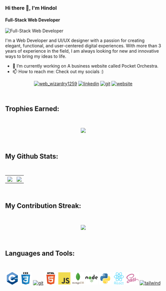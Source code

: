 ### Hi there 👋, I'm Hindol

#### Full-Stack Web Developer

![Full-Stack Web Developer](https://media.licdn.com/dms/image/D4D16AQGYIGgBQcMmrw/profile-displaybackgroundimage-shrink_350_1400/0/1688367266712?e=1724284800&v=beta&t=j-lkDSbPgvr3Sw2aYdUshBAksHrkZOaputbiK9elsWQ)

I'm a Web Developer and UI/UX designer with a passion for creating elegant, functional, and user-centered digital experiences. With more than 3 years of experience in the field, I am always looking for new and innovative ways to bring my ideas to life.

- 🔭 I’m currently working on A business website called Pocket Orchestra.
- 📫 How to reach me: Check out my socials :)

<p align="center">
<a href="https://instagram.com/web_wizardry1259" target="blank"><img align="center" src="https://raw.githubusercontent.com/rahuldkjain/github-profile-readme-generator/master/src/images/icons/Social/instagram.svg" alt="web_wizardry1259" height="30" width="40" /></a>
<a href="https://www.linkedin.com/in/hindol-banerjee-93701124b/" target="blank"><img align="center" src="https://raw.githubusercontent.com/rahuldkjain/github-profile-readme-generator/master/src/images/icons/Social/linked-in-alt.svg" alt="linkedin" height="30" width="40" /></a>
<a href="https://github.com/Hindol19" target="blank"><img align="center" src="https://raw.githubusercontent.com/rahuldkjain/github-profile-readme-generator/master/src/images/icons/Social/github.svg" alt="git" height="30" width="40" /></a>
<a href="https://hindol-banerjee-official.vercel.app/" target="blank"><img align="center" src="https://www.svgrepo.com/show/258023/earth-grid-earth-globe.svg" alt="website" height="30" width="40" /></a>

</p>

<!-- [<img src='https://cdn.iconscout.com/icon/free/png-512/free-github-159-721954.png?f=webp&w=256' alt='github' height='40'>](https://github.com/Hindol19) [<img src='https://raw.githubusercontent.com/rahuldkjain/github-profile-readme-generator/master/src/images/icons/Social/linked-in-alt.svg' alt='linkedin' height='40'>](https://www.linkedin.com/in/hindol-banerjee-93701124b/) [<img src='https://cdn.iconscout.com/icon/free/png-512/free-web-earth-online-market-planet-search-secure-1-9563.png?f=webp&w=256' alt='website' height='40'>](https://hindol-banerjee-official.vercel.app/) -->

<br/>
<h2>Trophies Earned:</h2>
<br/>

<p align=center> 
  <a href="https://github.com/ryo-ma/github-profile-trophy">
    <img width=900 src="https://github-profile-trophy.vercel.app/?username=Hindol19&column=8&no-frame=true&theme=nord"/>
  </a>
</p>

<br/>
<h2>My Github Stats:</h2> 
<br/>

<table>
    <tr>
        <td rowspan=2>
            <img width=500 src="https://github-readme-stats.vercel.app/api/top-langs/?username=Hindol19&theme=prussian" align="center"/></td>
    </tr>
    <tr>
        <td><img width=500 src="https://github-readme-stats.vercel.app/api?username=Hindol19&count_private=true&theme=prussian&show_icons=true" align="center"/></td>
    </tr>
</table>

<br/>
<h2>My Contribution Streak:</h2> 
<br/>

<p align="center">
  <a href="#">
    <img src="https://github-readme-streak-stats.herokuapp.com?user=Hindol19&theme=prussian"/>
  </a>
</p>

<br/>
<h2 align="left">Languages and Tools:</h3>
<br/>
<p align="center"> 
<a href="https://www.w3schools.com/cpp/" target="_blank" rel="noreferrer"><img src="https://raw.githubusercontent.com/devicons/devicon/master/icons/cplusplus/cplusplus-original.svg" alt="cplusplus" width="40" height="40"/></a> 
<a href="https://www.w3schools.com/css/" target="_blank" rel="noreferrer"><img src="https://raw.githubusercontent.com/devicons/devicon/master/icons/css3/css3-original-wordmark.svg" alt="css3" width="40" height="40"/></a> 
<a href="https://git-scm.com/" target="_blank" rel="noreferrer"><img src="https://www.vectorlogo.zone/logos/git-scm/git-scm-icon.svg" alt="git" width="40" height="40"/></a> 
<a href="https://www.w3.org/html/" target="_blank" rel="noreferrer"><img src="https://raw.githubusercontent.com/devicons/devicon/master/icons/html5/html5-original-wordmark.svg" alt="html5" width="40" height="40"/></a> 
<a href="https://developer.mozilla.org/en-US/docs/Web/JavaScript" target="_blank" rel="noreferrer"><img src="https://raw.githubusercontent.com/devicons/devicon/master/icons/javascript/javascript-original.svg" alt="javascript" width="40" height="40"/></a> 
<a href="https://www.mongodb.com/" target="_blank" rel="noreferrer"><img src="https://raw.githubusercontent.com/devicons/devicon/master/icons/mongodb/mongodb-original-wordmark.svg" alt="mongodb" width="40" height="40"/></a> 
<a href="https://nodejs.org" target="_blank" rel="noreferrer"><img src="https://raw.githubusercontent.com/devicons/devicon/master/icons/nodejs/nodejs-original-wordmark.svg" alt="nodejs" width="40" height="40"/></a> 
<a href="https://www.python.org" target="_blank" rel="noreferrer"><img src="https://raw.githubusercontent.com/devicons/devicon/master/icons/python/python-original.svg" alt="python" width="40" height="40"/></a> 
<a href="https://reactjs.org/" target="_blank" rel="noreferrer"><img src="https://raw.githubusercontent.com/devicons/devicon/master/icons/react/react-original-wordmark.svg" alt="react" width="40" height="40"/></a> 
<a href="https://sass-lang.com" target="_blank" rel="noreferrer"><img src="https://raw.githubusercontent.com/devicons/devicon/master/icons/sass/sass-original.svg" alt="sass" width="40" height="40"/></a> 
<a href="https://tailwindcss.com/" target="_blank" rel="noreferrer"><img src="https://www.vectorlogo.zone/logos/tailwindcss/tailwindcss-icon.svg" alt="tailwind" width="40" height="40"/></a> 
</p>
